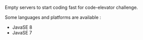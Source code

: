 Empty servers to start coding fast for code-elevator challenge.

Some languages and platforms are available :

 - JavaSE 8
 - JavaSE 7

